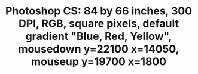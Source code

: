 ---
ee_id_thing: '142'
site: '1'
type: '2'
inv_num: 2010-045
url: 2010-045-photoshop-cs
title: 'Photoshop CS: 84 by 66 inches, 300 DPI, RGB, square pixels, default gradient
  "Blue, Red, Yellow", mousedown y=22100 x=14050, mouseup y=19700 x=1800'
year: '2010'
display_year: '2010'
medium: Chromogenic print
dims: 84 x 66 inches
pitch: ''
ps: ''
live_url: ''
related: ''
youtube: ''
related_code: ''
imgs: photoshop-2010-045-full-cropped-database-ropac.jpg
subheading: ''
download: ''
add_credit: ''
commission: ''
layout: things-i-made
---